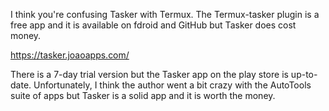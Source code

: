 I think you're confusing Tasker with Termux. The Termux-tasker plugin is a free app and it is available on fdroid and GitHub but Tasker does cost money.

https://tasker.joaoapps.com/

There is a 7-day trial version but the Tasker app on the play store is up-to-date. Unfortunately, I think the author went a bit crazy with the AutoTools suite of apps but Tasker is a solid app and it is worth the money.
